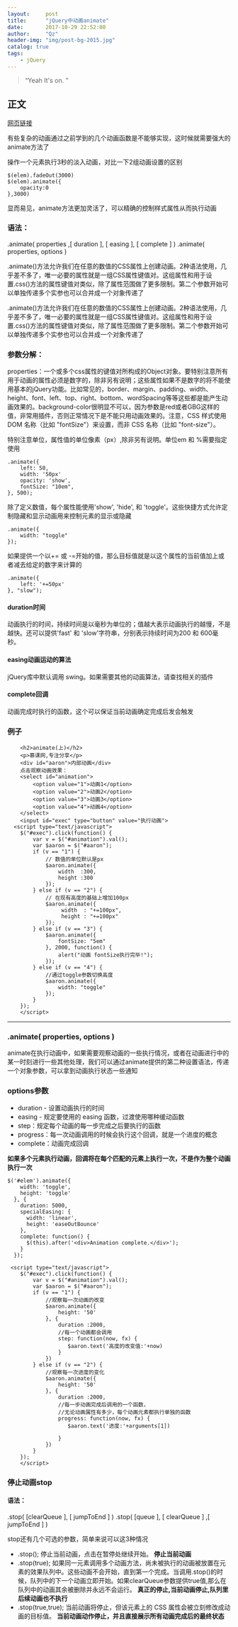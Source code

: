 ```yaml
---
layout:     post
title:      "jQuery中动画animate"
date:       2017-10-29 22:52:00
author:     "Qz"
header-img: "img/post-bg-2015.jpg"
catalog: true
tags:
    - jQuery
---
```


> “Yeah It's on. ”


## 正文
 
[网页链接](http://www.imooc.com/code/10177)

有些复杂的动画通过之前学到的几个动画函数是不能够实现，这时候就需要强大的animate方法了

操作一个元素执行3秒的淡入动画，对比一下2组动画设置的区别

```
$(elem).fadeOut(3000)  
$(elem).animate({   
    opacity:0
},3000)
```

显而易见，animate方法更加灵活了，可以精确的控制样式属性从而执行动画

### 语法：
.animate( properties ,[ duration ], [ easing ], [ complete ] )
.animate( properties, options )

.animate()方法允许我们在任意的数值的CSS属性上创建动画。2种语法使用，几乎差不多了，唯一必要的属性就是一组CSS属性键值对。这组属性和用于设置.css()方法的属性键值对类似，除了属性范围做了更多限制。第二个参数开始可以单独传递多个实参也可以合并成一个对象传递了

.animate()方法允许我们在任意的数值的CSS属性上创建动画。2种语法使用，几乎差不多了，唯一必要的属性就是一组CSS属性键值对。这组属性和用于设置.css()方法的属性键值对类似，除了属性范围做了更多限制。第二个参数开始可以单独传递多个实参也可以合并成一个对象传递了

### 参数分解：

properties：一个或多个css属性的键值对所构成的Object对象。要特别注意所有用于动画的属性必须是数字的，除非另有说明；这些属性如果不是数字的将不能使用基本的jQuery功能。比如常见的，border、margin、padding、width、height、font、left、top、right、bottom、wordSpacing等等这些都是能产生动画效果的。background-color很明显不可以，因为参数是red或者GBG这样的值，非常用插件，否则正常情况下是不能只用动画效果的。注意，CSS 样式使用 DOM 名称（比如 "fontSize"）来设置，而非 CSS 名称（比如 "font-size"）。

特别注意单位，属性值的单位像素（px）,除非另有说明。单位em 和 %需要指定使用

```
.animate({
    left: 50, 
    width: '50px'   
    opacity: 'show',  
    fontSize: "10em",
}, 500);
```

除了定义数值，每个属性能使用'show', 'hide', 和 'toggle'。这些快捷方式允许定制隐藏和显示动画用来控制元素的显示或隐藏
```
.animate({
    width: "toggle"
});
```

如果提供一个以+= 或 -=开始的值，那么目标值就是以这个属性的当前值加上或者减去给定的数字来计算的

```
.animate({ 
    left: '+=50px'
}, "slow");
```

#### duration时间

动画执行的时间，持续时间是以毫秒为单位的；值越大表示动画执行的越慢，不是越快。还可以提供'fast' 和 'slow'字符串，分别表示持续时间为200 和 600毫秒。


#### easing动画运动的算法
jQuery库中默认调用 swing。如果需要其他的动画算法，请查找相关的插件

#### complete回调
动画完成时执行的函数，这个可以保证当前动画确定完成后发会触发

### 例子
```
    <h2>animate(上)</h2>
    <p>慕课网,专注分享</p>
    <div id="aaron">内部动画</div>
    点击观察动画效果：
    <select id="animation">
        <option value="1">动画1</option>
        <option value="2">动画2</option>
        <option value="3">动画3</option>
        <option value="4">动画4</option>
    </select>
    <input id="exec" type="button" value="执行动画">
  <script type="text/javascript">
    $("#exec").click(function() {
        var v = $("#animation").val();
        var $aaron = $("#aaron");
        if (v == "1") {
            // 数值的单位默认是px
            $aaron.animate({
                width  :300,
                height :300
            });
        } else if (v == "2") {
            // 在现有高度的基础上增加100px
            $aaron.animate({
                 width  : "+=100px",
                 height : "+=100px"
            });
        } else if (v == "3") {
            $aaron.animate({
                fontSize: "5em"
            }, 2000, function() {
                alert("动画 fontSize执行完毕!");
            });
        } else if (v == "4") {
            //通过toggle参数切换高度
            $aaron.animate({
                width: "toggle"
            });
        } 
    });
    </script>
```


----------


### .animate( properties, options )
animate在执行动画中，如果需要观察动画的一些执行情况，或者在动画进行中的某一时刻进行一些其他处理，我们可以通过animate提供的第二种设置语法，传递一个对象参数，可以拿到动画执行状态一些通知

### options参数

* duration - 设置动画执行的时间
* easing - 规定要使用的 easing 函数，过渡使用哪种缓动函数
* step：规定每个动画的每一步完成之后要执行的函数
* progress：每一次动画调用的时候会执行这个回调，就是一个进度的概念
* complete：动画完成回调

**如果多个元素执行动画，回调将在每个匹配的元素上执行一次，不是作为整个动画执行一次**

```
$('#elem').animate({
    width: 'toggle',  
    height: 'toggle'
  }, {
    duration: 5000,
    specialEasing: {
      width: 'linear',
      height: 'easeOutBounce'
    },
    complete: function() {
      $(this).after('<div>Animation complete.</div>');
    }
  });
```



```
 <script type="text/javascript">
    $("#exec").click(function() {
        var v = $("#animation").val();
        var $aaron = $("#aaron");
        if (v == "1") {
            //观察每一次动画的改变
            $aaron.animate({
                height: '50'
            }, {
                duration :2000,
                //每一个动画都会调用
                step: function(now, fx) {
                   $aaron.text('高度的改变值:'+now)
                }
            })
        } else if (v == "2") {
            //观察每一次进度的变化
            $aaron.animate({
                height: '50'
            }, {
                duration :2000,
                //每一步动画完成后调用的一个函数，
                //无论动画属性有多少，每个动画元素都执行单独的函数
                progress: function(now, fx) {
                   $aaron.text('进度:'+arguments[1])
        
                }
            })
        } 
    });
    </script>
```

### 停止动画stop

#### 语法：
.stop( [clearQueue ], [ jumpToEnd ] )
.stop( [queue ], [ clearQueue ] ,[ jumpToEnd ] )


stop还有几个可选的参数，简单来说可以这3种情况

* .stop(); 停止当前动画，点击在暂停处继续开始。 **停止当前动画**
* .stop(true); 如果同一元素调用多个动画方法，尚未被执行的动画被放置在元素的效果队列中。这些动画不会开始，直到第一个完成。当调用.stop()的时候，队列中的下一个动画立即开始。如果clearQueue参数提供true值,那么在队列中的动画其余被删除并永远不会运行。 **真正的停止,当前动画停止,队列里后续动画也不执行**
* .stop(true,true); 当前动画将停止，但该元素上的 CSS 属性会被立刻修改成动画的目标值。
**当前动画动作停止，并且直接展示所有动画完成后的最终状态**



